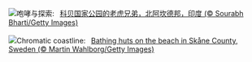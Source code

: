 ![](https://www.bing.com/th?id=OHR.CorbettTigers_ZH-CN6927569938_UHD.jpg&w=1000)咆哮与探索:&nbsp;&ensp;[科贝国家公园的老虎兄弟，北阿坎德邦，印度 (© Sourabh Bharti/Getty Images)](https://www.bing.com/th?id=OHR.CorbettTigers_ZH-CN6927569938_UHD.jpg)
<br><br/>
![](https://www.bing.com/th?id=OHR.BeachHutsSweden_EN-US6029381108_UHD.jpg&w=1000)Chromatic coastline:&nbsp;&ensp;[Bathing huts on the beach in Skåne County, Sweden (© Martin Wahlborg/Getty Images)](https://www.bing.com/th?id=OHR.BeachHutsSweden_EN-US6029381108_UHD.jpg)
<br><br/>
